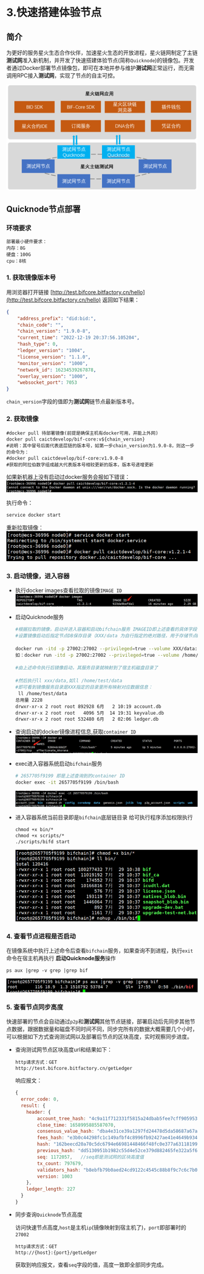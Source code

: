 # 3.快速搭建体验节点

## 简介

为更好的服务星火生态合作伙伴，加速星火生态的开放进程，星火链网制定了主链**测试网**准入新机制，并开发了快速搭建体验节点(简称`Quicknode`)的镜像包。开发者通过Docker部署节点镜像包，即可在本地并参与维护**测试网**正常运行，而无需调用RPC接入**测试网**，实现了节点的自主可控。

<p style="text-align: center;"><img alt="image-20221219205857431" src="../_static/images/image-20221219205857431.png"></p>

##  Quicknode节点部署

### 环境要求

```sh
部署最小硬件要求：
内存：8G
硬盘：100G
cpu：8核
```

### 1. 获取镜像版本号

用浏览器打开链接 [http://test.bifcore.bitfactory.cn/hello](http://test.bifcore.bitfactory.cn/hello)
返回如下结果：

```json
{
	"address_prefix": "did:bid:",
	"chain_code": "",
	"chain_version": "1.9.0-8",
	"current_time": "2022-12-19 20:37:56.105204",
	"hash_type": 0,
	"ledger_version": "1004",
	"license_version": "1.1.0",
	"monitor_version": "1000",
	"network_id": 16234539267878,
	"overlay_version": "1000",
	"websocket_port": 7053
}
```

`chain_version`字段的值即为**测试网**链节点最新版本号。

### 2. 获取镜像

```shell
#docker pull 待部署镜像(前提是确保主机有docker可用，并能上外网)
docker pull caictdevelop/bif-core:v${chain_version}
#说明：其中冒号后面代表底层链的版本号，如第一步chain_version为1.9.0-8，则这一步的命令为：
#docker pull caictdevelop/bif-core:v1.9.0-8
#获取的阿拉伯数字组成越大代表版本号相较更新的版本，版本号递增更新
```

如果新机器上没有启动过docker服务会报如下错误：
<img src="../_static/images/2022-08-01-11-15-04.png" alt="2022-08-01-11-15-04.png"  />

执行命令：
```sh
service docker start
```

重新拉取镜像：
  <img src="../_static/images/2022-08-01-11-16-45.png" alt="2022-08-01-11-16-45.png"  />

### 3. 启动镜像，进入容器

- 执行docker images查看拉取的镜像`IMAGE ID`
  <img src="../_static/images/2022-08-01-11-17-49.png"/>

- 启动Quicknode服务

  ```sh
  #根据拉取的镜像，启动并进入容器和启动bifchain服务 IMAGEID即上述查看的具体字段值
  #设置镜像启动后指定节点DB保存目录（XXX/data 为自行指定的绝对路径，用于存储节点DB）
  
  docker run -itd -p 27002:27002 --privileged=true --volume XXX/data:/usr/local/bifchain/data IMAGEID /bin/bash
  如：docker run -itd -p 27002:27002 --privileged=true --volume /home/test/data:/usr/local/bifchain/data IMAGEID /bin/bash
  
  #由上述命令执行后镜像启动，其服务目录就映射到了宿主机磁盘目录了
  
  #然后执行ll xxx/data,如ll /home/test/data
  #即可看到镜像服务目录是XXX指定的目录里所有映射对应数据信息：
   ll /home/test/data
  总用量 2228
  drwxr-xr-x 2 root root 892928 6月   2 10:19 account.db
  drwxr-xr-x 2 root root   4096 5月  14 19:31 keyvalue.db
  drwxr-xr-x 2 root root 532480 6月   2 02:06 ledger.db
  
  ```

- 查询启动的docker镜像进程信息,获取`container ID`
  <img src="../_static/images/2022-07-29-17-42-39.png"/>

- exec进入容器系统启动`bifchain`服务

  ```sh
  # 2657705f9199 即是上述查询到的container ID
  docker exec -it 2657705f9199 /bin/bash
  ```
  <img src="../_static/images/2022-07-29-17-43-41.png"/>

- 进入容器系统当前目录即是`bifchain`底层链目录 给可执行程序添加权限执行

  ```shell
  chmod +x bin/*
  chmod +x scripts/*
  ./scripts/bifd start
  ```
  <img src="../_static/images/2022-07-29-17-48-27.png"/>

### 4. 查看节点进程是否启动

在镜像系统中执行上述命令后查看`bifchain`服务，如果查询不到进程，执行`exit`命令在宿主机再执行 **启动Quicknode服务**操作

```shell
ps aux |grep -v grep |grep bif
```

<img src="../_static/images/2022-07-29-18-00-41.png"/>

### 5. 查看节点同步高度

快速部署的节点会自动通过`p2p`和**测试网**其他节点链接，部署启动后先同步其他节点数据，跟据数据量和磁盘不同时间不同，同步完所有的数据大概需要几个小时，可以根据如下方式查询测试网以及部署后节点的区块高度，实时观察同步进度。

- 查询测试网节点区块高度url和结果如下：

  ```http
  http请求方式：GET
  http://test.bifcore.bitfactory.cn/getLedger
  ```

  响应报文：

  ```javascript
  {
    error_code: 0,
    result: {
      header: {
          account_tree_hash: "4c9a11f712331f5815a24dbab5fee7cff905953dee71e48549ddac00d3648372",
          close_time: 1658995885587070,
          consensus_value_hash: "dba4e31ce39a1297fd24478d5da58687a67a56275da01aa95cf6535f57d3e9a7",
          fees_hash: "e3b0c44298fc1c149afbf4c8996fb92427ae41e4649b934ca495991b7852b855",
          hash: "162beecd20a70c5dc6794e66981448466f48fc0e377a63118199cd39b52bc293",
          previous_hash: "dd5130951b1982c55d4e52ce379d882465fe322a5f6881b91016f2272acd3d06",
          seq: 1172057,   //seq即是测试网的区块高度值
          tx_count: 797679,
          validators_hash: "b8ebfb79b0aed24cd9122c4545c88b8f9c7c6c7b01d1f0f55f2d3c036064eefd",
          version: 1003
      },
      ledger_length: 227
    }
  }
  ```

- 同步查询`Quicknode`节点高度

  访问快速节点高度,`host`是主机`ip`(镜像映射到宿主机了)，`port`即部署时的`27002`

  ```http
  http请求方式：GET
  http://{host}:{port}/getLedger
  ```

  获取到响应报文，查看`seq`字段的值，高度一致即全部同步完成。
